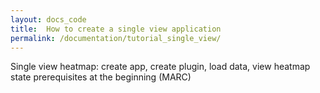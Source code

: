 ```yaml
---
layout: docs_code
title:  How to create a single view application
permalink: /documentation/tutorial_single_view/
---
```


Single view heatmap: create app,  create plugin, load data, view heatmap
state prerequisites at the beginning (MARC)
